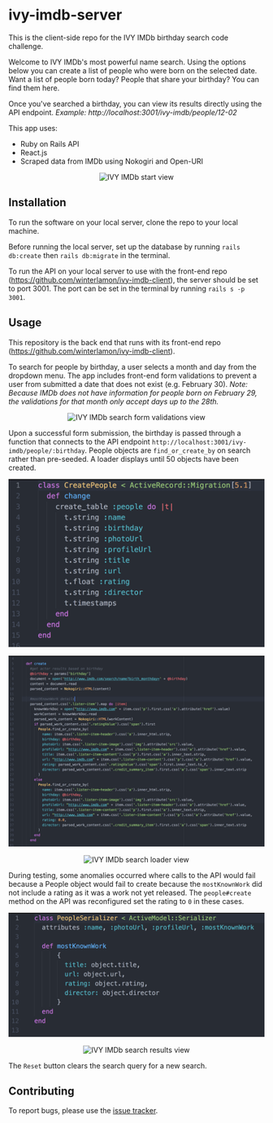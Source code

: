 # ivy-imdb-server

This is the client-side repo for the IVY IMDb birthday search code challenge.

Welcome to IVY IMDb's most powerful name search. Using the options below you can create a list of people who were born on the selected date. Want a list of people born today? People that share your birthday? You can find them here.

Once you've searched a birthday, you can view its results directly using the API endpoint. <em>Example: http://localhost:3001/ivy-imdb/people/12-02</em>

This app uses:

* Ruby on Rails API
* React.js
* Scraped data from IMDb using Nokogiri and Open-URI

<p align=center><img src="/src/assets/ivy-imdb-start.png" alt="IVY IMDb start view" /></p>

## Installation

To run the software on your local server, clone the repo to your local machine.

Before running the local server, set up the database by running `rails db:create` then `rails db:migrate` in the terminal.

To run the API on your local server to use with the front-end repo (https://github.com/winterlamon/ivy-imdb-client), the server should be set to port 3001. The port can be set in the terminal by running `rails s -p 3001`.

## Usage

This repository is the back end that runs with its front-end repo (https://github.com/winterlamon/ivy-imdb-client).

To search for people by birthday, a user selects a month and day from the dropdown menu. The app includes front-end form validations to prevent a user from submitted a date that does not exist (e.g. February 30). <em>Note: Because IMDb does not have information for people born on February 29, the validations for that month only accept days up to the 28th.</em>

<p align=center><img src="/src/assets/ivy-imdb-validation.png" alt="IVY IMDb search form validations view" /></p>

Upon a successful form submission, the birthday is passed through a function that connects to the API endpoint `http://localhost:3001/ivy-imdb/people/:birthday`. People objects are `find_or_create_by` on search rather than pre-seeded. A loader displays until 50 objects have been created.

<p align=center><img src="/assets/ivy-imdb-server-migration.png" alt="IVY IMDb People database creation" /></p>

<p align=center><img src="/assets/ivy-imdb-server-create.png" alt="IVY IMDb people#create method" /></p>

<p align=center><img src="/src/assets/ivy-imdb-loader.png" alt="IVY IMDb search loader view" /></p>

During testing, some anomalies occurred where calls to the API would fail because a People object would fail to create because the `mostKnownWork` did not include a rating as it was a work not yet released. The `people#create` method on the API was reconfigured set the rating to `0` in these cases.

<p align=center><img src="/assets/ivy-imdb-server-serializer.png" alt="IVY IMDb PeopleSerializer code" /></p>

<p align=center><img src="/src/assets/ivy-imdb-results.png" alt="IVY IMDb search results view" /></p>

The `Reset` button clears the search query for a new search.

## Contributing

To report bugs, please use the <a href="https://github.com/winterlamon/ivy-imdb-client/issues">issue tracker</a>.

